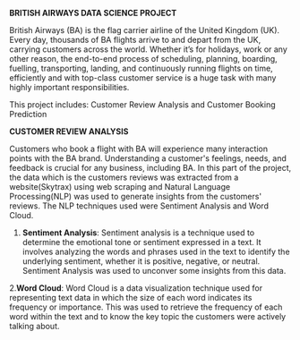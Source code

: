 **BRITISH AIRWAYS DATA SCIENCE PROJECT**

British Airways (BA) is the flag carrier airline of the United Kingdom (UK). Every day, thousands of BA flights arrive to and depart from the UK, carrying customers across the world. Whether it’s for holidays, work or any other reason, the end-to-end process of scheduling, planning, boarding, fuelling, transporting, landing, and continuously running flights on time, efficiently and with top-class customer service is a huge task with many highly important responsibilities.

This project includes:
Customer Review Analysis and 
Customer Booking Prediction

**CUSTOMER REVIEW ANALYSIS**

Customers who book a flight with BA will experience many interaction points with the BA brand. Understanding a customer's feelings, needs, and feedback is crucial for any business, including BA. 
In this part of the project, the data which is the customers reviews was extracted from a website(Skytrax) using web scraping and Natural Language Processing(NLP) was used to generate insights from the customers' reviews. The NLP techniques used were Sentiment Analysis and Word Cloud.

1. **Sentiment Analysis**: Sentiment analysis is a technique used to determine the emotional tone or sentiment expressed in a text. It involves analyzing the words and phrases used in the text to identify the underlying sentiment, whether it is positive, negative, or neutral. Sentiment Analysis was used to unconver some insights from this data.
   
2.**Word Cloud**: Word Cloud is a data visualization technique used for representing text data in which the size of each word indicates its frequency or importance. This was used to retrieve the frequency of each word within the text and to know the key topic the customers were actively talking about.



